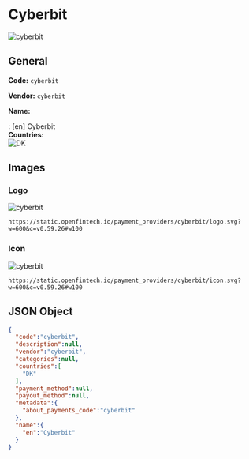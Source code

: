 
# Cyberbit 
![cyberbit](https://static.openfintech.io/payment_providers/cyberbit/logo.svg?w=600&c=v0.59.26#w100)  

## General 
 
**Code:** `cyberbit`  
 
**Vendor:** `cyberbit`  
 
**Name:**  
 
:	[en] Cyberbit  
**Countries:**  
![DK](https://cdnjs.cloudflare.com/ajax/libs/flag-icon-css/3.3.0/flags/4x3/DK.svg#w24)  
 

## Images 

### Logo 
 
![cyberbit](https://static.openfintech.io/payment_providers/cyberbit/logo.svg?w=600&c=v0.59.26#w100)  

```
https://static.openfintech.io/payment_providers/cyberbit/logo.svg?w=600&c=v0.59.26#w100
```  

### Icon 
 
![cyberbit](https://static.openfintech.io/payment_providers/cyberbit/icon.svg?w=600&c=v0.59.26#w100)  

```
https://static.openfintech.io/payment_providers/cyberbit/icon.svg?w=600&c=v0.59.26#w100
```  

## JSON Object 

```json
{
  "code":"cyberbit",
  "description":null,
  "vendor":"cyberbit",
  "categories":null,
  "countries":[
    "DK"
  ],
  "payment_method":null,
  "payout_method":null,
  "metadata":{
    "about_payments_code":"cyberbit"
  },
  "name":{
    "en":"Cyberbit"
  }
}
```  
